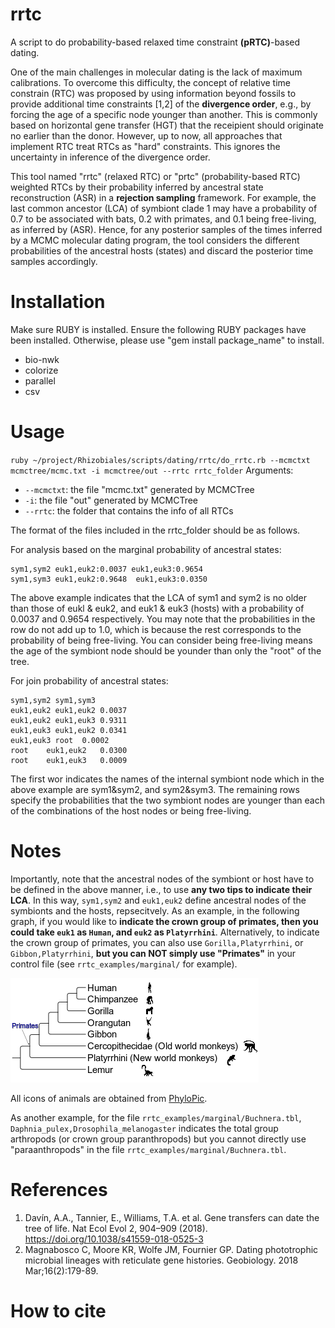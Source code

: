 # rrtc
A script to do probability-based relaxed time constraint **(pRTC)**-based dating.

One of the main challenges in molecular dating is the lack of maximum calibrations. To overcome this difficulty, the concept of relative time constrain (RTC) was proposed by using information beyond fossils to provide additional time constraints [1,2] of the **divergence order**, e.g., by forcing the age of a specific node younger than another. This is commonly based on horizontal gene transfer (HGT) that the receipient should originate no earlier than the donor. However, up to now, all approaches that implement RTC treat RTCs as "hard" constraints. This ignores the uncertainty in inference of the divergence order.

This tool named "rrtc" (relaxed RTC) or "prtc" (probability-based RTC) weighted RTCs by their probability inferred by ancestral state reconstruction (ASR) in a **rejection sampling** framework. For example, the last common ancestor (LCA) of symbiont clade 1 may have a probability of 0.7 to be associated with bats, 0.2 with primates, and 0.1 being free-living, as inferred by (ASR). Hence, for any posterior samples of the times inferred by a MCMC molecular dating program, the tool considers the different probabilities of the ancestral hosts (states) and discard the posterior time samples accordingly.

# Installation
Make sure RUBY is installed. Ensure the following RUBY packages have been installed. Otherwise, please use "gem install package_name" to install.
* bio-nwk
* colorize
* parallel
* csv

# Usage
`ruby ~/project/Rhizobiales/scripts/dating/rrtc/do_rrtc.rb --mcmctxt mcmctree/mcmc.txt -i mcmctree/out --rrtc rrtc_folder`
Arguments:
  * `--mcmctxt`: the file "mcmc.txt" generated by MCMCTree
  * `-i`: the file "out" generated by MCMCTree
  * `--rrtc`: the folder that contains the info of all RTCs

The format of the files included in the rrtc_folder should be as follows.

For analysis based on the marginal probability of ancestral states:


```
sym1,sym2 euk1,euk2:0.0037 euk1,euk3:0.9654
sym1,sym3 euk1,euk2:0.9648	euk1,euk3:0.0350
```

The above example indicates that the LCA of sym1 and sym2 is no older than those of eukl & euk2, and euk1 & euk3 (hosts) with a probability of 0.0037 and 0.9654 respectively. You may note that the probabilities in the row do not add up to 1.0, which is because the rest corresponds to the probability of being free-living. You can consider being free-living means the age of the symbiont node should be younder than only the "root" of the tree.

For join probability of ancestral states:

```
sym1,sym2 sym1,sym3
euk1,euk2 euk1,euk2 0.0037
euk1,euk2 euk1,euk3	0.9311
euk1,euk3 euk1,euk2 0.0341
euk1,euk3 root	0.0002
root	euk1,euk2	0.0300
root	euk1,euk3	0.0009
```

The first wor indicates the names of the internal symbiont node which in the above example are sym1&sym2, and sym2&sym3. The remaining rows specify the probabilities that the two symbiont nodes are younger than each of the combinations of the host nodes or being free-living.

# Notes
Importantly, note that the ancestral nodes of the symbiont or host have to be defined in the above manner, i.e., to use **any two tips to indicate their LCA**. In this way, `sym1,sym2` and `euk1,euk2` define ancestral nodes of the symbionts and the hosts, repsecitvely. As an example, in the following graph, if you would like to **indicate the crown group of primates, then you could take `euk1` as `Human`, and `euk2` as `Platyrrhini`**. Alternatively, to indicate the crown group of primates, you can also use `Gorilla,Platyrrhini`, or `Gibbon,Platyrrhini`, **but you can NOT simply use "Primates"** in your control file (see `rrtc_examples/marginal/` for example).

<img src="img/rrtc_github.png">

All icons of animals are obtained from [PhyloPic](https://www.phylopic.org/).

As another example, for the file `rrtc_examples/marginal/Buchnera.tbl`, `Daphnia_pulex,Drosophila_melanogaster` indicates the total group arthropods (or crown group paranthropods) but you cannot directly use "paraanthropods" in the file `rrtc_examples/marginal/Buchnera.tbl`.

# References
1. Davín, A.A., Tannier, E., Williams, T.A. et al. Gene transfers can date the tree of life. Nat Ecol Evol 2, 904–909 (2018). https://doi.org/10.1038/s41559-018-0525-3
2. Magnabosco C, Moore KR, Wolfe JM, Fournier GP. Dating phototrophic microbial lineages with reticulate gene histories. Geobiology. 2018 Mar;16(2):179-89.


# How to cite


